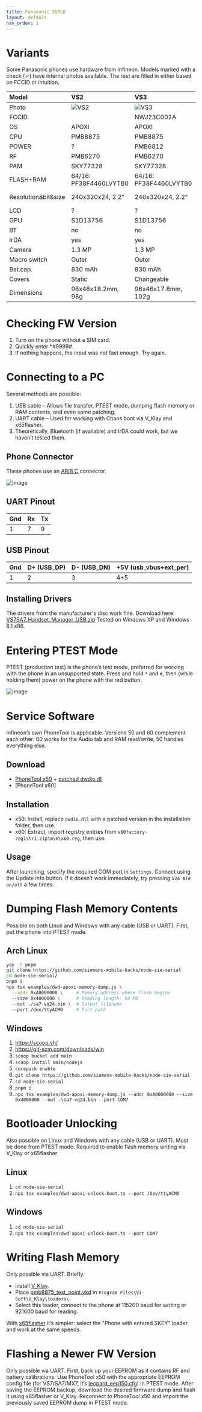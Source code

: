 ```yaml
---
title: Panasonic SGOLD
layout: default
nav_order: 1
---
```


# Variants
Some Panasonic phones use hardware from Infineon. Models marked with a check (✓) have internal photos available. The rest are filled in either based on FCCID or intuition.

| Model | VS2 | VS3 | VS6 | VS7 ☑ | SA6 | SA7 ☑ | MX6 | MX7 |
|:--|:--|:--|:--|:--|:--|:--|:--|:--|
| Photo | ![VS2](https://github.com/user-attachments/assets/3970d9d2-4997-4ee7-8199-1d242b6392e7) | ![VS3](https://github.com/user-attachments/assets/ea404699-12d5-45ac-88ef-e393aec35ee6) | ![VS6](https://github.com/user-attachments/assets/4d3c0ff2-6613-404c-8da6-b133006e0809) | ![VS7](https://github.com/user-attachments/assets/a80d1aaa-0858-4a81-93bc-562fdc47fcb9) | ![SA6](https://github.com/user-attachments/assets/ff238909-d572-4393-bad6-182b5c3ea40d) | ![SA7](https://github.com/user-attachments/assets/d55911c1-6170-47ae-98e9-cea1379ba54e) | ![MX6](https://github.com/user-attachments/assets/c5c0cb63-464b-491d-8670-4e7391f54367) | ![MX7](https://github.com/user-attachments/assets/8267fd59-19ed-4d77-ba9c-67364800a314) |
| FCCID |  | NWJ23C002A |   | NWJ26C001A |   |   |   |   |
| OS | APOXI | APOXI | APOXI | APOXI | APOXI | APOXI | APOXI | APOXI |
| CPU | PMB8875 | PMB8875 | PMB8875 | PMB8875 | PMB8875 | PMB8875 | PMB8875 | PMB8875 |
| POWER | ? | PMB6812 | ? | PMB6811 | ? | PMB6811 | ? | PMB6811 |
| RF | PMB6270 | PMB6270 | PMB6270 | PMB6270 | PMB6270 | PMB6270 | PMB6270 | PMB6270 |
| PAM | SKY77328 | SKY77328 | SKY77328 | SKY77328 | SKY77328 | SKY77328 | SKY77328 | SKY77328 |
| FLASH+RAM | 64/16: PF38F4460LVYTB0 | 64/16: PF38F4460LVYTB0 | 64/16: PF38F4460LVYTB0 | 64/16: PF38F4460LVYTB0 | 64/16: PF38F4460LVYTB0 | 64/16: PF38F4460LVYTB0 | 64/16: PF38F4460LVYTB0 | 64/16: PF38F4460LVYTB0 |
| Resolution&bit&size | 240x320x24, 2.2" | 240x320x24, 2.2" | 240x320x24, 2.2" | 240x320x24, 2.5" & 96x64x12 | 240x320x24, 2.2" | 240x320x24, 2.5" & 96x64x12 | 240x320x24, 2.2" | 240x320x24, 2.5" & 96x64x12 |
| LCD | ? | ? | ? | ? | ? | ? | ? | ? |
| GPU | S1D13756 | S1D13756 | S1D13756 | S1D13756 | S1D13756 | S1D13756 | S1D13756 | S1D13756 |
| BT | no | no | PMB8761 | PMB8761 | no | PMB8761 | no | PMB8761 |
| IrDA | yes | yes | yes | yes | yes | yes | yes | yes |
| Camera | 1.3 MP | 1.3 MP | 2.0 MP | 2.0 MP | 1.3 MP | 2.0 MP | 1.3 MP | 2.0 MP |
| Macro switch | Outer | Outer | Inner | Inner | Outer | Inner | Outer | Inner |
| Bat.cap. | 830 mAh | 830 mAh | 830 mAh | 830 mAh | 1660 mAh | 1660 mAh | 1660 mAh | 1660 mAh |
| Covers | Static | Changeable | Static | Changeable | Static | Static | Changeable | Changeable |
| Dimensions | 96x46x18.2mm, 98g | 96x46x17.6mm, 102g | 96x46x21mm, 101g | 102x51x18.8mm, 113g | 96x47x25mm, 127g | 102x53x26mm, 140g | 96x46x26mm, 130g | 102x51x26mm, 144g |

# Checking FW Version
1. Turn on the phone without a SIM card.
2. Quickly enter *#9999#.
3. If nothing happens, the input was not fast enough. Try again.

# Connecting to a PC
Several methods are possible:
1. USB cable – Allows file transfer, PTEST mode, dumping flash memory or RAM contents, and even some patching.
2. UART cable – Used for working with Chaos boot via V_Klay and x65flasher.
3. Theoretically, Bluetooth (if available) and IrDA could work, but we haven’t tested them.

## Phone Connector
These phones use an [ARIB C](https://www.arib.or.jp/english/html/overview/doc/STD-T63V13_30/3_T12/ARIB-TR-T12/R99/27/A27A01-330.pdf) connector.

![image](https://github.com/user-attachments/assets/23028c6c-59e3-4a88-bace-2b53dcbf5321)

## UART Pinout

| Gnd | Rx | Tx |
|:--|:--|:--|
| 1 | 7 | 9 |

## USB Pinout

| Gnd | D+ (USB_DP) | D- (USB_DN) | +5V (usb_vbus+ext_per) |
|:--|:--|:--|:--| 
| 1 | 2 | 3 | 4+5 |

## Installing Drivers
The drivers from the manufacturer's disc work fine. Download here: [VS7SA7_Handset_Manager_USB.zip](https://fw.fasoley.net/?file=panasonic/VS7SA7_Handset_Manager_USB.zip) Tested on Windows XP and Windows 8.1 x86.

# Entering PTEST Mode
PTEST (production test) is the phone’s test mode, preferred for working with the phone in an unsupported state. Press and hold `*` and `#`, then (while holding them) power on the phone with the red button.

![image](https://github.com/user-attachments/assets/b32179f7-6506-4a3c-9c57-53b8aafaf066)

# Service Software
Infineon’s own PhoneTool is applicable. Versions 50 and 60 complement each other: 60 works for the Audio tab and RAM read/write, 50 handles everything else.

## Download
- [PhoneTool x50](https://fw.fasoley.net/?file=panasonic/phonetool/PhoneTool%2050_setup.exe) + [patched dwdio.dll](https://fw.fasoley.net/?file=panasonic/phonetool/dwdio.dll)
- [PhoneTool x60]

## Installation
- x50: Install, replace `dwdio.dll` with a patched version in the installation folder, then use.
- x60: Extract, import registry entries from `x60factory-registri.zip\m\m\x60.reg`, then use.

## Usage
After launching, specify the required COM port in `Settings`. Connect using the Update info button. If it doesn’t work immediately, try pressing `V24 AT# on/off` a few times.

# Dumping Flash Memory Contents
Possible on both Linux and Windows with any cable (USB or UART). First, put the phone into PTEST mode.

## Arch Linux
```bash
yay -S pnpm
git clone https://github.com/siemens-mobile-hacks/node-sie-serial
cd node-sie-serial/
pnpm i
npx tsx examples/dwd-apoxi-memory-dump.js \
  --addr 0xA0000000 \     # Memory address where flash begins
  --size 0x4000000 \      # Reading length: 64 MB
  --out ./sa7-vq24.bin \  # Output filename
  --port /dev/ttyACM0     # Port path
```

## Windows
1. https://scoop.sh/
2. https://git-scm.com/downloads/win
3. `scoop bucket add main`
4. `scoop install main/nodejs`
5. `corepack enable`
6. `git clone https://github.com/siemens-mobile-hacks/node-sie-serial`
7. `cd node-sie-serial`
8. `pnpm i`
9. `npx tsx examples/dwd-apoxi-memory-dump.js --addr 0xA0000000 --size 0x4000000 --out .\sa7-vq24.bin --port COM7`

# Bootloader Unlocking
Also possible on Linux and Windows with any cable (USB or UART). Must be done from PTEST mode. Required to enable flash memory writing via V_Klay or x65flasher

## Linux
1. `cd node-sie-serial`
2. `npx tsx examples/dwd-apoxi-unlock-boot.ts --port /dev/ttyACM0`

## Windows
1. `cd node-sie-serial`
2. `npx tsx examples\dwd-apoxi-unlock-boot.ts --port COM7`

# Writing Flash Memory
Only possible via UART. Briefly: 
- Install [V_Klay](https://fw.fasoley.net/?file=panasonic/v_klay_setup.zip).
- Place [pmb8875_test_point.vkd](https://fw.fasoley.net/?file=panasonic/pmb8875_test_point.vkd) in `Program Files\Vi-Soft\V_Klay\loaders\`.
- Select this loader, connect to the phone at 115200 baud for writing or 921600 baud for reading.

With [x65flasher](https://fw.fasoley.net/?file=panasonic/x65Flasher-2103.rar)  it’s simpler: select the "Phone with entered SKEY" loader and work at the same speeds.

# Flashing a Newer FW Version
Only possible via UART. First, back up your EEPROM as it contains RF and battery calibrations. Use PhoneTool x50 with the appropriate EEPROM config file (for VS7/SA7/MX7, it’s [leopard_eep150.cfg](https://fw.fasoley.net/?file=panasonic/eeprom/leopard_eep150.cfg)) in PTEST mode. After saving the EEPROM backup, download the desired firmware dump and flash it using x65flasher or V_Klay. Reconnect to PhoneTool x50 and import the previously saved EEPROM dump in PTEST mode.
